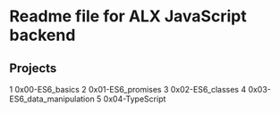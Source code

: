 # Readme file for ALX JavaScript backend

## Projects
1 0x00-ES6_basics
2 0x01-ES6_promises
3 0x02-ES6_classes
4 0x03-ES6_data_manipulation
5 0x04-TypeScript
